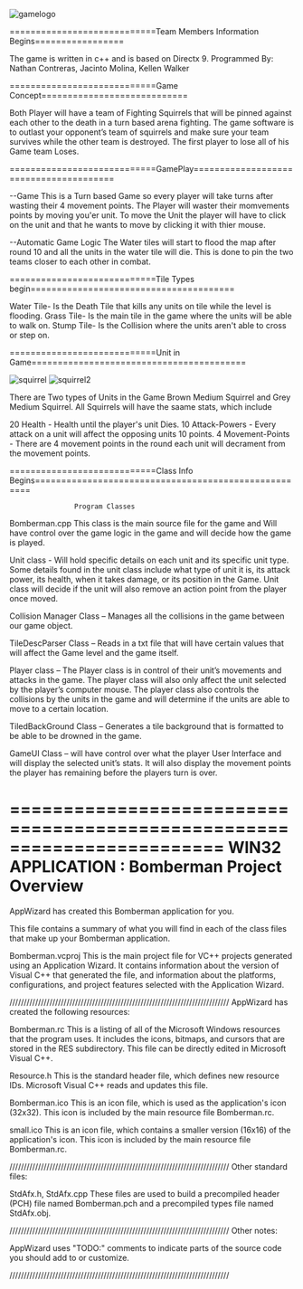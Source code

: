 ![gamelogo](https://cloud.githubusercontent.com/assets/17038373/15061575/914427b6-12fc-11e6-91e2-8367807b9d4b.PNG)


============================Team Members Information Begins=================

The game is written in c++ and is based on Directx 9.
Programmed By: 
	Nathan Contreras, Jacinto Molina, Kellen Walker 

============================Game Concept============================

Both Player will have a team of Fighting Squirrels that will be pinned against each other to the death in a turn based arena 
fighting. The game software is to outlast your opponent’s team of squirrels and make sure your team survives while the other 
team is destroyed. The first player to lose all of his Game team Loses.

============================GamePlay=======================================

--Game
This is a Turn based Game so every player will take turns after wasting their 4 movement points.
The Player will waster their momvements points by moving you'er unit.
To move the Unit the player will have to click on the unit and that he wants to move by clicking it with thier mouse.

--Automatic Game Logic
The Water tiles will start to flood the map after round 10 and all the units in the water tile will die.
This is done to pin the two teams closer to each other in combat.

============================Tile Types begin=======================================
	
Water Tile- Is the Death Tile that kills any units on tile while the level is flooding.
Grass Tile- Is the main tile in the game where the units will be able to walk on.
Stump Tile- Is the Collision where the units aren't able to cross or step on.

============================Unit in Game=========================================

![squirrel](https://cloud.githubusercontent.com/assets/17038373/15063101/b0f1db84-130c-11e6-9f14-8da3ec58f362.PNG)
![squirrel2](https://cloud.githubusercontent.com/assets/17038373/15063100/b0f2099c-130c-11e6-9725-c495b5d63ed3.PNG)

There are Two types of Units in the Game Brown Medium Squirrel and Grey Medium Squirrel. 
All Squirrels will have the saame stats, which include

20 Health
	- Health until the player's unit Dies.
10 Attack-Powers 
	- Every attack on a unit will affect the opposing units 10 points.
4  Movement-Points  
	- There are 4 movement points in the round each unit will decrament from the movement points.

============================Class Info Begins=====================================================

					Program Classes

Bomberman.cpp
   This class is the main source file for the game and Will have control over the game logic 
   in the game and will decide how the game is played. 
    
Unit class - 
	Will hold specific details on each unit and its specific unit type. Some details found in the 
	unit class include what type of unit it is, its attack power, its health, when it takes damage,
	or its position in the Game. Unit class will decide if the unit will also remove an action point from the player once moved.

Collision Manager Class –
	Manages all the collisions in the game between our game object.

TileDescParser Class – 
	Reads in a txt file that will have certain values that will affect the Game level and the game itself. 

Player class – 
	The Player class is in control of their unit’s movements and attacks in the game. The player class will 
	also only affect the unit selected by the player’s computer mouse. The player class also controls the collisions 
	by the units in the game and will determine if the units are able to move to a certain location.

TiledBackGround Class – 
	Generates a tile background that is formatted to be able to be drowned in the game.

GameUI Class – 
	will have control over what the player User Interface and will display the selected unit’s stats. 
	It will also display the movement points the player has remaining before the players turn is over.

========================================================================
    WIN32 APPLICATION : Bomberman Project Overview
========================================================================


AppWizard has created this Bomberman application for you.

This file contains a summary of what you will find in each of the class files that
make up your Bomberman application.


Bomberman.vcproj
    This is the main project file for VC++ projects generated using an Application Wizard.
    It contains information about the version of Visual C++ that generated the file, and
    information about the platforms, configurations, and project features selected with the
    Application Wizard.

/////////////////////////////////////////////////////////////////////////////
AppWizard has created the following resources:

Bomberman.rc
    This is a listing of all of the Microsoft Windows resources that the
    program uses.  It includes the icons, bitmaps, and cursors that are stored
    in the RES subdirectory.  This file can be directly edited in Microsoft
    Visual C++.

Resource.h
    This is the standard header file, which defines new resource IDs.
    Microsoft Visual C++ reads and updates this file.

Bomberman.ico
    This is an icon file, which is used as the application's icon (32x32).
    This icon is included by the main resource file Bomberman.rc.

small.ico
    This is an icon file, which contains a smaller version (16x16)
    of the application's icon. This icon is included by the main resource
    file Bomberman.rc.

/////////////////////////////////////////////////////////////////////////////
Other standard files:

StdAfx.h, StdAfx.cpp
    These files are used to build a precompiled header (PCH) file
    named Bomberman.pch and a precompiled types file named StdAfx.obj.

/////////////////////////////////////////////////////////////////////////////
Other notes:

AppWizard uses "TODO:" comments to indicate parts of the source code you
should add to or customize.

/////////////////////////////////////////////////////////////////////////////
